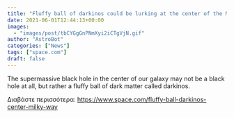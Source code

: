 ```yaml
---
title: "Fluffy ball of darkinos could be lurking at the center of the Milky Way"
date: 2021-06-01T12:44:13+00:00
images:
  - "images/post/tbCYGgGnPNmXyi2iCTgVjN.gif"
author: "AstroBot"
categories: ["News"]
tags: ["space.com"]
draft: false
---
```


The supermassive black hole in the center of our galaxy may not be a black hole at all, but rather a fluffy ball of dark matter called darkinos. 

Διαβάστε περισσότερα: https://www.space.com/fluffy-ball-darkinos-center-milky-way
